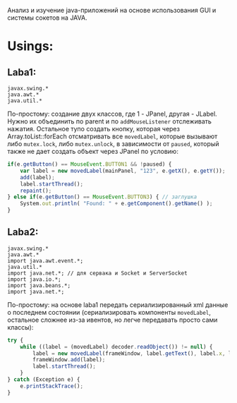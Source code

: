 Анализ и изучение java-приложений на основе использования GUI и системы сокетов на JAVA.
# Usings:
## Laba1:
```text
javax.swing.*
java.awt.*
java.util.*
``` 
По-простому: создание двух классов, где 1 - JPanel, другая - JLabel. Нужно их объединить по parent и по ```addMouseListener``` отслеживать нажатия.
Остальное тупо создать кнопку, которая через Array.toList::forEach отсматривать все ```movedLabel```, которые вызывают либо ```mutex.lock```, либо ```mutex.unlock```, в зависимости от ```paused```, который также не дает создать объект через JPanel по условию:
```js
if(e.getButton() == MouseEvent.BUTTON1 && !paused) {
    var label = new movedLabel(mainPanel, "123", e.getX(), e.getY());
    add(label);
    label.startThread();
    repaint();
} else if(e.getButton() == MouseEvent.BUTTON3) { // заглушка
    System.out.println( "Found: " + e.getComponent().getName() );
}
```

## Laba2:
```text
javax.swing.*
java.awt.*
import java.awt.event.*;
java.util.*
import java.net.*; // для сервака и Socket и ServerSocket
import java.io.*;
import java.beans.*;
import java.net.*;  
```

По-простому: на основе laba1 передать сериализированный xml данные о последнем состоянии (сериализировать компоненты ```movedLabel```, остальное сложнее из-за ивентов, но легче передавать просто сами классы):
```js
try {
    while ((label = (movedLabel) decoder.readObject()) != null) {
        label = new movedLabel(frameWindow, label.getText(), label.x, label.y);
        frameWindow.add(label);
        label.startThread();
    }
} catch (Exception e) {
    e.printStackTrace();
}
```



